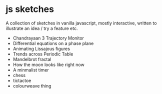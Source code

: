 # js sketches

A collection of sketches in vanilla javascript, mostly interactive, written to illustrate an idea / try a feature etc.

- Chandrayaan 3 Trajectory Monitor
- Differential equations on a phase plane
- Animating Lissajous figures
- Trends across Periodic Table
- Mandelbrot fractal
- How the moon looks like right now
- A minmalist timer
- chess
- tictactoe
- colourweave thing
